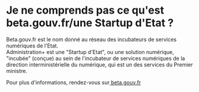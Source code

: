 # Je ne comprends pas ce qu'est beta.gouv.fr/une Startup d'Etat  ?

Beta.gouv.fr est le nom donné au réseau des incubateurs de services numériques de l'Etat.   
Administration+ est une "Startup d'Etat", ou une solution numérique, "incubée" \(conçue\) au sein de l'incubateur de services numériques de la direction interministérielle du numérique, qui est un des services du Premier ministre.   
  
Pour plus d'informations, rendez-vous sur[ beta.gouv.fr](https://beta.gouv.fr/) 

